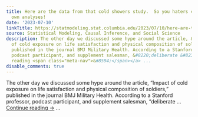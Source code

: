 ```yaml
---
title: Here are the data from that cold showers study.  So you haters can now do your
  own analyses!
date: '2023-07-10'
linkTitle: https://statmodeling.stat.columbia.edu/2023/07/10/here-are-the-data-from-that-cold-showers-study-so-you-haters-can-now-do-your-own-analyses/
source: Statistical Modeling, Causal Inference, and Social Science
description: The other day we discussed some hype around the article, &#8220;Impact
  of cold exposure on life satisfaction and physical composition of soldiers,&#8221;
  published in the journal BMJ Military Health. According to a Stanford professor,
  podcast participant, and supplement salesman, &#8220;deliberate &#8230; <a href="https://statmodeling.stat.columbia.edu/2023/07/10/here-are-the-data-from-that-cold-showers-study-so-you-haters-can-now-do-your-own-analyses/">Continue
  reading <span class="meta-nav">&#8594;</span></a> ...
disable_comments: true
---
```

The other day we discussed some hype around the article, &#8220;Impact of cold exposure on life satisfaction and physical composition of soldiers,&#8221; published in the journal BMJ Military Health. According to a Stanford professor, podcast participant, and supplement salesman, &#8220;deliberate &#8230; <a href="https://statmodeling.stat.columbia.edu/2023/07/10/here-are-the-data-from-that-cold-showers-study-so-you-haters-can-now-do-your-own-analyses/">Continue reading <span class="meta-nav">&#8594;</span></a> ...